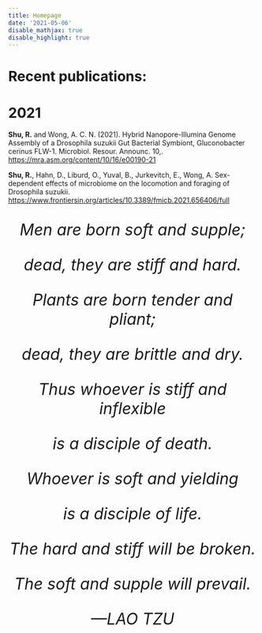 ```yaml
---
title: Homepage
date: '2021-05-06'
disable_mathjax: true
disable_highlight: true
---
```



# Recent publications:

# 2021

**Shu, R.** and Wong, A. C. N. (2021). Hybrid Nanopore-Illumina Genome Assembly of a Drosophila suzukii Gut Bacterial Symbiont, Gluconobacter cerinus FLW-1. Microbiol. Resour. Announc. 10,. https://mra.asm.org/content/10/16/e00190-21 

**Shu, R.**, Hahn, D., Liburd, O., Yuval, B., Jurkevitch, E., Wong, A. Sex-dependent effects of microbiome on the locomotion and foraging of Drosophila suzukii. https://www.frontiersin.org/articles/10.3389/fmicb.2021.656406/full 


<center>
<font size=6>
 
*Men are born soft and supple;*

*dead, they are stiff and hard.*

*Plants are born tender and pliant;*
 
*dead, they are brittle and dry.*
 
*Thus whoever is stiff and inflexible*
 
*is a disciple of death.*
 
*Whoever is soft and yielding*
 
*is a disciple of life.*
 
*The hard and stiff will be broken.*
 
*The soft and supple will prevail.*
 
*—LAO TZU*
</font>
</center>
